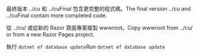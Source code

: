 <span data-ttu-id="ea1b5-101">最終版本 ../cu 和 ../cuFinal 包含更完整的程式碼。</span><span class="sxs-lookup"><span data-stu-id="ea1b5-101">The final version ../cu and ../cuFinal contain more completed code.</span></span>

<span data-ttu-id="ea1b5-102">從 ../cu/ 或從新的 Razor 頁面專案複製 wwwroot。</span><span class="sxs-lookup"><span data-stu-id="ea1b5-102">Copy wwwroot from ../cu/ or from a new Razor Pages project.</span></span>

<span data-ttu-id="ea1b5-103">執行 `dotnet ef database update`</span><span class="sxs-lookup"><span data-stu-id="ea1b5-103">Run `dotnet ef database update`</span></span>
